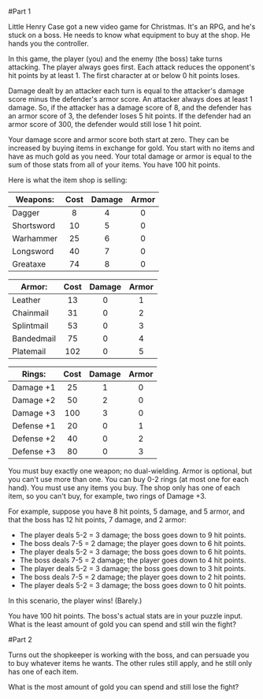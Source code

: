 #Part 1

Little Henry Case got a new video game for Christmas. It's an RPG, and he's stuck on a boss. He needs to know what equipment to buy at the shop. He hands you the controller.

In this game, the player (you) and the enemy (the boss) take turns attacking. The player always goes first. Each attack reduces the opponent's hit points by at least 1. The first character at or below 0 hit points loses.

Damage dealt by an attacker each turn is equal to the attacker's damage score minus the defender's armor score. An attacker always does at least 1 damage. So, if the attacker has a damage score of 8, and the defender has an armor score of 3, the defender loses 5 hit points. If the defender had an armor score of 300, the defender would still lose 1 hit point.

Your damage score and armor score both start at zero. They can be increased by buying items in exchange for gold. You start with no items and have as much gold as you need. Your total damage or armor is equal to the sum of those stats from all of your items. You have 100 hit points.

Here is what the item shop is selling:

| Weapons: | Cost | Damage | Armor |
| --- | :---: | :---: | :---: |
| Dagger | 8 | 4 | 0 |
| Shortsword | 10 | 5 | 0 |
| Warhammer | 25 | 6 | 0 |
| Longsword | 40 | 7 | 0 |
| Greataxe | 74 | 8 | 0 |

| Armor: | Cost | Damage | Armor |
| --- | :---: | :---: | :---: |
| Leather | 13 | 0 | 1 |
| Chainmail | 31 | 0 | 2 |
| Splintmail | 53 | 0 | 3 |
| Bandedmail | 75 | 0 | 4 |
| Platemail | 102 | 0 | 5 |

| Rings: | Cost | Damage | Armor |
| --- | :---: | :---: | :---: |
| Damage +1 | 25 | 1 | 0 |
| Damage +2 | 50 | 2 | 0 |
| Damage +3 | 100 | 3 | 0 |
| Defense +1 | 20 | 0 | 1 |
| Defense +2 | 40 | 0 | 2 |
| Defense +3 | 80 | 0 | 3 |

You must buy exactly one weapon; no dual-wielding. Armor is optional, but you can't use more than one. You can buy 0-2 rings (at most one for each hand). You must use any items you buy. The shop only has one of each item, so you can't buy, for example, two rings of Damage +3.

For example, suppose you have 8 hit points, 5 damage, and 5 armor, and that the boss has 12 hit points, 7 damage, and 2 armor:

- The player deals 5-2 = 3 damage; the boss goes down to 9 hit points.
- The boss deals 7-5 = 2 damage; the player goes down to 6 hit points.
- The player deals 5-2 = 3 damage; the boss goes down to 6 hit points.
- The boss deals 7-5 = 2 damage; the player goes down to 4 hit points.
- The player deals 5-2 = 3 damage; the boss goes down to 3 hit points.
- The boss deals 7-5 = 2 damage; the player goes down to 2 hit points.
- The player deals 5-2 = 3 damage; the boss goes down to 0 hit points.

In this scenario, the player wins! (Barely.)

You have 100 hit points. The boss's actual stats are in your puzzle input. What is the least amount of gold you can spend and still win the fight?

#Part 2

Turns out the shopkeeper is working with the boss, and can persuade you to buy whatever items he wants. The other rules still apply, and he still only has one of each item.

What is the most amount of gold you can spend and still lose the fight?